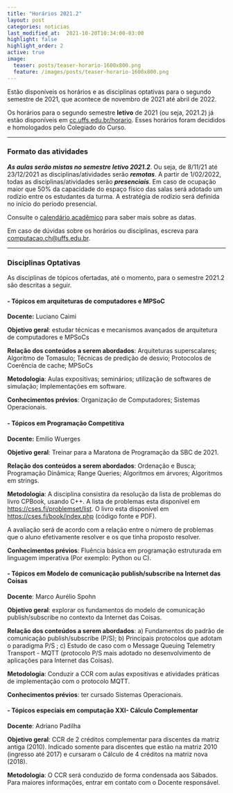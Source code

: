 ```yaml
---
title: "Horários 2021.2"
layout: post
categories: noticias
last_modified_at:  2021-10-20T10:34:00-03:00
highlight: false
highlight_order: 2
active: true
image:
  teaser: posts/teaser-horario-1600x800.png
  feature: /images/posts/teaser-horario-1600x800.png
---
```


Estão disponíveis os horários e as disciplinas optativas para o segundo semestre de 2021, que acontece de novembro de 2021 até abril de 2022. 

Os horários para o segundo semestre **letivo** de 2021 (ou seja, 2021.2) já estão disponíveis em [cc.uffs.edu.br/horario](https://cc.uffs.edu.br/horario/). Esses horários foram decididos e homologados pelo Colegiado do Curso. 

---

### Formato das atividades

***As aulas serão mistas no semestre letivo 2021.2***. Ou seja, de 8/11/21 até 23/12/2021 as disciplinas/atividades serão ***remotas***. A partir de 1/02/2022, todas as disciplinas/atividades serão ***presenciais***. Em caso de ocupação maior que 50% da capacidade do espaço físico das salas será adotado um rodízio entre os estudantes da turma. A estratégia de rodízio será definida no início do período presencial. 

Consulte o [calendário acadêmico](https://www.uffs.edu.br/atos-normativos/portaria/gr/2021-1595) para saber mais sobre as datas.

Em caso de dúvidas sobre os horários ou disciplinas, escreva para [computacao.ch@uffs.edu.br](mailto:computacao.ch@uffs.edu.br).


---

### Disciplinas Optativas

As disciplinas de tópicos ofertadas, até o momento, para o semestre 2021.2 são descritas a seguir.  


#### - Tópicos em arquiteturas de computadores e MPSoC

**Docente:** Luciano Caimi

**Objetivo geral**: estudar técnicas e mecanismos avançados de arquitetura de computadores e MPSoCs

**Relação dos conteúdos a serem abordados**: Arquiteturas superscalares; Algoritmo de Tomasulo; Técnicas de predição de desvio;  Protocolos de Coerência de cache; MPSoCs

**Metodologia**: Aulas expositivas; seminários; utilização de softwares de simulação; Implementações em software.

**Conhecimentos prévios**: Organização de Computadores; Sistemas Operacionais.

#### - Tópicos em Programação Competitiva

**Docente:** Emilio Wuerges

**Objetivo geral**: Treinar para a Maratona de Programação da SBC de 2021.

**Relação dos conteúdos a serem abordados**: Ordenação e Busca; Programação Dinâmica;
  Range Queries;  Algoritmos em árvores;  Algoritmos em strings.

**Metodologia**: A disciplina consistira da resolução da lista de problemas do livro CPBook, usando C++. A lista de problemas esta disponível em <https://cses.fi/problemset/list>.
O livro esta disponível em <https://cses.fi/book/index.php> (código fonte e PDF).

A avaliação será de acordo com a relação entre o número de problemas que o aluno efetivamente resolver e os que tinha proposto resolver.

**Conhecimentos prévios**: Fluência básica em programação estruturada em linguagem imperativa (Por exemplo: Python ou C).

#### - Tópicos em Modelo de comunicação publish/subscribe na Internet das Coisas

**Docente**: Marco Aurélio Spohn  

**Objetivo geral**: explorar os fundamentos do modelo de comunicação  publish/subscribe no contexto da Internet das Coisas. 

**Relação dos conteúdos a serem abordados**: a) Fundamentos do padrão de comunicação publish/subscribe (P/S); b) Principais protocolos que adotam o paradigma P/S ; c) Estudo de caso com o Message Queuing Telemetry Transport - MQTT (protocolo P/S mais adotado no desenvolvimento de aplicações para Internet das Coisas). 

**Metodologia**: Conduzir a CCR com aulas expositivas e atividades práticas de implementação com o protocolo MQTT. 

**Conhecimentos prévios**: ter cursado Sistemas Operacionais.

#### - Tópicos especiais em computação XXI- Cálculo Complementar

**Docente**: Adriano Padilha

**Objetivo geral**: CCR de 2 créditos complementar para discentes da matriz antiga (2010). Indicado somente para discentes que estão na matriz 2010 (ingresso até 2017) e cursaram o Cálculo de 4 créditos na matriz nova (2018). 

**Metodologia**: O CCR será conduzido de forma condensada aos Sábados. Para maiores informações, entrar em contato com o Docente responsável.  